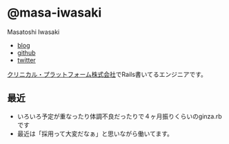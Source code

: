 # @masa-iwasaki

Masatoshi Iwasaki

- [blog](http://blog.sleeprand1year.net/)
- [github](https://github.com/masa-iwasaki)
- [twitter](https://twitter.com/masa_iwasaki)


[クリニカル・プラットフォーム株式会社](https://clinical-platform.com/)でRails書いてるエンジニアです。

## 最近

- いろいろ予定が重なったり体調不良だったりで４ヶ月振りくらいのginza.rbです
- 最近は「採用って大変だなぁ」と思いながら働いてます。
